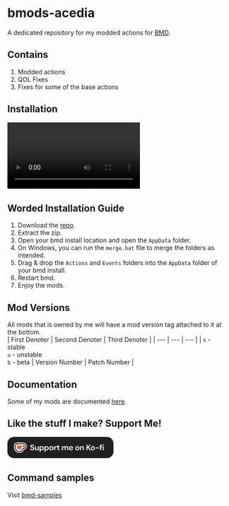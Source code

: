 # bmods-acedia
A dedicated repository for my modded actions for [BMD](https://store.steampowered.com/app/2592170/Bot_Maker_For_Discord/).

## Contains
1. Modded actions
2. QOL Fixes
3. Fixes for some of the base actions

## Installation
<video src="https://github.com/user-attachments/assets/f4bba707-1b83-418a-a1b3-5666c742801d">Watch the installation guide on [YouTube](https://youtube.com/watch?v=qTTGdbSt9yg)</video>

## Worded Installation Guide
1) Download the [repo](https://github.com/slothyace/bmods-acedia/archive/refs/heads/main.zip).
2) Extract the zip.
3) Open your bmd install location and open the `AppData` folder.
4) On Windows, you can run the `merge.bat` file to merge the folders as intended.
5) Drag & drop the `Actions` and `Events` folders into the `AppData` folder of your bmd install.
6) Restart bmd.
7) Enjoy the mods.

## Mod Versions
All mods that is owned by me will have a mod version tag attached to it at the bottom.  
| First Denoter | Second Denoter | Third Denoter |
| --- | --- | --- |
| `s` - stable<br>`u` - unstable<br>`b` - beta | Version Number | Patch Number |

## Documentation
Some of my mods are documented [here](https://github.com/slothyace/bmods-acedia/tree/main/.documentation).

## Like the stuff I make? Support Me!
<a href="https://ko-fi.com/slothyacedia"><img src="https://github.com/slothyace/slothyace/blob/main/icons/kofi.png" width=240 height=48></a>

## Command samples
Visit [bmd-samples](https://github.com/slothyace/bmd-samples)
